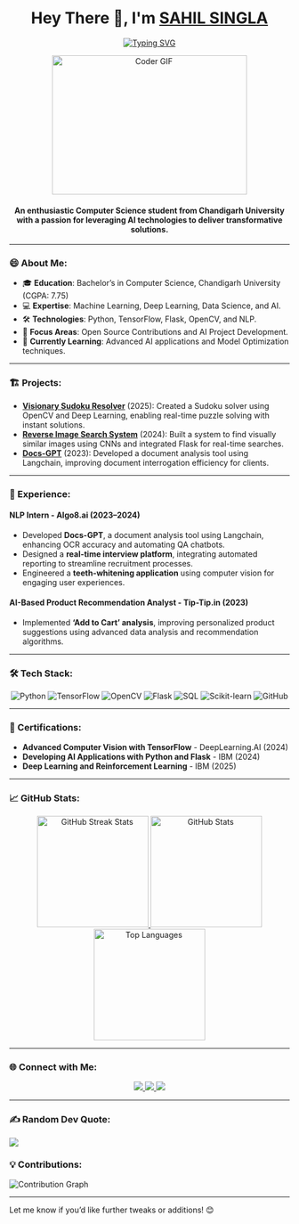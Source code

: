 <h1 align="center">Hey There 👋, I'm <a href="https://www.linkedin.com/in/sahil-singla-5166ab238/"> SAHIL SINGLA </a></h1>

<p align="center">
<a href="https://git.io/typing-svg"><img src="https://readme-typing-svg.herokuapp.com?font=Fira+Code&duration=500&pause=1000&color=482CF7&background=BF210000&width=435&lines=Data+Scientist+and+AI+Enthusiast;Open-Source+Contributor;Deep+Learning+Innovator;Keen+to+Solve+Challenging+Problems" alt="Typing SVG" /></a>
</p>

<p align="center">
<img alt="Coder GIF" height=250 width=350 src="https://physicsgurukul.files.wordpress.com/2019/02/character-1.gif" />
</p>

<h4 align="center">An enthusiastic Computer Science student from Chandigarh University with a passion for leveraging AI technologies to deliver transformative solutions.</h4>

---

### 😄 About Me:
- 🎓 **Education**: Bachelor’s in Computer Science, Chandigarh University (CGPA: 7.75)
- 💻 **Expertise**: Machine Learning, Deep Learning, Data Science, and AI.
- 🛠️ **Technologies**: Python, TensorFlow, Flask, OpenCV, and NLP.
- 🔭 **Focus Areas**: Open Source Contributions and AI Project Development.
- 🌱 **Currently Learning**: Advanced AI applications and Model Optimization techniques.

---

### 🏗️ Projects:
- **[Visionary Sudoku Resolver](#)** (2025): Created a Sudoku solver using OpenCV and Deep Learning, enabling real-time puzzle solving with instant solutions.
- **[Reverse Image Search System](#)** (2024): Built a system to find visually similar images using CNNs and integrated Flask for real-time searches.
- **[Docs-GPT](#)** (2023): Developed a document analysis tool using Langchain, improving document interrogation efficiency for clients.

---

### 💼 Experience:
#### **NLP Intern - Algo8.ai (2023–2024)**
- Developed **Docs-GPT**, a document analysis tool using Langchain, enhancing OCR accuracy and automating QA chatbots.
- Designed a **real-time interview platform**, integrating automated reporting to streamline recruitment processes.
- Engineered a **teeth-whitening application** using computer vision for engaging user experiences.

#### **AI-Based Product Recommendation Analyst - Tip-Tip.in (2023)**
- Implemented **‘Add to Cart’ analysis**, improving personalized product suggestions using advanced data analysis and recommendation algorithms.

---

### 🛠️ Tech Stack:
<p align="center">
<img alt="Python" src="https://img.shields.io/badge/python-%23fca9ae.svg?style=for-the-badge&logo=python&logoColor=140200"/>
<img alt="TensorFlow" src="https://img.shields.io/badge/TensorFlow-%23e4626b.svg?style=for-the-badge&logo=TensorFlow&logoColor=140200"/>
<img alt="OpenCV" src="https://img.shields.io/badge/OpenCV-%23f2ca61.svg?style=for-the-badge&logo=OpenCV&logoColor=140200"/>
<img alt="Flask" src="https://img.shields.io/badge/Flask-%23e4626b.svg?style=for-the-badge&logo=flask&logoColor=140200"/>
<img alt="SQL" src="https://img.shields.io/badge/SQL-%23fca9ae.svg?style=for-the-badge&logo=MySQL&logoColor=140200"/>
<img alt="Scikit-learn" src="https://img.shields.io/badge/ScikitLearn-%23ffd2ce.svg?style=for-the-badge&logo=scikit-learn&logoColor=140200"/>
<img alt="GitHub" src="https://img.shields.io/badge/GitHub-%23e4626b.svg?style=for-the-badge&logo=github&logoColor=140200"/>
</p>

---

### 📜 Certifications:
- **Advanced Computer Vision with TensorFlow** - DeepLearning.AI (2024)
- **Developing AI Applications with Python and Flask** - IBM (2024)
- **Deep Learning and Reinforcement Learning** - IBM (2025)

---

### 📈 GitHub Stats:
<p align="center">
  <a href="https://github.com/sahilsingla">
    <img height="200em" src="https://github-readme-streak-stats.herokuapp.com/?user=sahilsingla&theme=radical" alt="GitHub Streak Stats" />
    <img height="200em" src="https://github-readme-stats.vercel.app/api?username=sahilsingla&show_icons=true&include_all_commits=true&count_private=true&theme=radical" alt="GitHub Stats" />
    <img height="200em" src="https://github-readme-stats.vercel.app/api/top-langs/?username=sahilsingla&layout=compact&langs_count=6&theme=radical" alt="Top Languages" />
  </a>
</p>

---

### 🌐 Connect with Me:
<p align="center">
<a href="https://www.linkedin.com/in/sahil-singla-5166ab238/">
  <img src="https://img.shields.io/badge/LinkedIn-0077B5?style=for-the-badge&logo=linkedin&logoColor=white" /> 
 </a> 
<a href="mailto:sahilsinglaktr@gmail.com">
  <img src="https://img.shields.io/badge/Gmail-D14836?style=for-the-badge&logo=gmail&logoColor=white" />
</a>
<a href="https://github.com/sahilsingla">
  <img src="https://img.shields.io/badge/GitHub-100000?style=for-the-badge&logo=github&logoColor=white" />
</a>
</p>

---

### ✍️ Random Dev Quote:
![](https://quotes-github-readme.vercel.app/api?type=horizontal&theme=radical)



### 💡 Contributions:
<img src="https://activity-graph.herokuapp.com/graph?username=sahilsingla&theme=chartreuse-dark" alt="Contribution Graph" />

---

Let me know if you’d like further tweaks or additions! 😊

